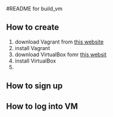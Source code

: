 #README for build_vm

How to create
-----
1. download Vagrant from [this website](https://www.vagrantup.com/)
2. install Vagrant
3. download VirtualBox fomr [this websit](https://www.virtualbox.org/wiki/Downloads)
4. install VirtualBox
5. 


How to sign up
-----

How to log into VM
-----
